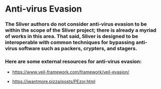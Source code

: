 # Anti-virus Evasion

### The Sliver authors do not consider anti-virus evasion to be within the scope of the Sliver project; there is already a myriad of works in this area. That said, Sliver is designed to be interoperable with common techniques for bypassing anti-virus software such as packers, crypters, and stagers.

### Here are some external resources for anti-virus evasion:

 - https://www.veil-framework.com/framework/veil-evasion/

 - https://iwantmore.pizza/posts/PEzor.html
